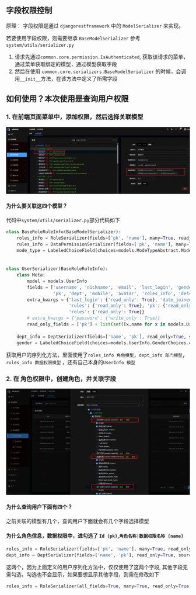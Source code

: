 ## 字段权限控制

原理： 字段权限是通过 ```djangorestframework``` 中的 ```ModelSerializer``` 来实现。

若要使用字段权限，则需要继承 ```BaseModelSerializer``` 参考 ```system/utils/serializer.py```

1. 请求先通过```common.core.permission.IsAuthenticated```, 获取该请求的菜单，通过菜单获取绑定的模型，通过模型获取字段
2. 然后在使用 ```common.core.serializers.BaseModelSerializer``` 的时候，会调用```__init__```方法，在该方法中定义了所需字段

## 如何使用？本次使用是查询用户权限

### 1. 在前端页面菜单中，添加权限，然后选择关联模型

![add-user-menu.png](imgs/field-permission/add-user-menu.png)

#### 为什么要关联这四个模型？

代码中```system/utils/serializer.py```部分代码如下

```python
class BaseRoleRuleInfo(BaseModelSerializer):
    roles_info = RoleSerializer(fields=['pk', 'name'], many=True, read_only=True, source='roles')
    rules_info = DataPermissionSerializer(fields=['pk', 'name'], many=True, read_only=True, source='rules')
    mode_type = LabeledChoiceField(choices=models.ModeTypeAbstract.ModeChoices.choices)


class UserSerializer(BaseRoleRuleInfo):
    class Meta:
        model = models.UserInfo
        fields = ['username', 'nickname', 'email', 'last_login', 'gender', 'date_joined', 'roles', 'rules', 'is_active',
                  'pk', 'dept', 'mobile', 'avatar', 'roles_info', 'description', 'dept_info', 'rules_info', 'mode_type']
        extra_kwargs = {'last_login': {'read_only': True}, 'date_joined': {'read_only': True},
                        'rules': {'read_only': True}, 'pk': {'read_only': True}, 'avatar': {'read_only': True},
                        'roles': {'read_only': True}}
        # extra_kwargs = {'password': {'write_only': True}}
        read_only_fields = ['pk'] + list(set([x.name for x in models.UserInfo._meta.fields]) - set(fields))

    dept_info = DeptSerializer(fields=['name', 'pk'], read_only=True, source='dept')
    gender = LabeledChoiceField(choices=models.UserInfo.GenderChoices.choices)
```

获取用户的序列化方法，里面使用了```roles_info 角色模型```，```dept_info 部门模型```，```rules_info 数据权限模型```
，还有自己本身的```UserInfo 模型```

### 2. 在 角色权限中，创建角色，并关联字段

![add-role.png](imgs/field-permission/add-role.png)

#### 为什么查询用户下面有四个？

之前关联的模型有几个，查询用户下面就会有几个字段选择模型

#### 为什么角色信息，数据权限中，进勾选了 ```Id (pk)```,```角色名称|数据权限名称 (name)```

```python
roles_info = RoleSerializer(fields=['pk', 'name'], many=True, read_only=True, source='roles')
dept_info = DeptSerializer(fields=['name', 'pk'], read_only=True, source='dept')
```

这两个，因为上面定义的用户序列化方法中，仅仅使用了这两个字段, 其他字段无需勾选，勾选也不会显示，如果要想显示其他字段，则需在修改如下

```python
roles_info = RoleSerializer(all_fields=True, many=True, read_only=True, source='roles')
```